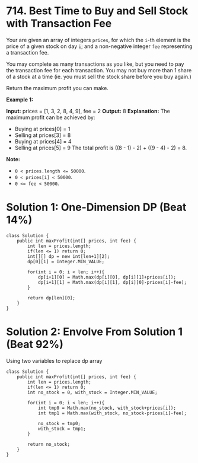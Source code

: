 # 714. Best Time to Buy and Sell Stock with Transaction Fee
Your are given an array of integers  `prices`, for which the  `i`-th element is the price of a given stock on day  `i`; and a non-negative integer  `fee`  representing a transaction fee.

You may complete as many transactions as you like, but you need to pay the transaction fee for each transaction. You may not buy more than 1 share of a stock at a time (ie. you must sell the stock share before you buy again.)

Return the maximum profit you can make.

**Example 1:**  

**Input:** prices = [1, 3, 2, 8, 4, 9], fee = 2
**Output:** 8
**Explanation:** The maximum profit can be achieved by:
-   Buying at prices[0] = 1
-   Selling at prices[3] = 8
-   Buying at prices[4] = 4
-   Selling at prices[5] = 9
The total profit is ((8 - 1) - 2) + ((9 - 4) - 2) = 8.

**Note:**

-   `0 < prices.length <= 50000`.
-   `0 < prices[i] < 50000`.
-   `0 <= fee < 50000`.

# Solution 1: One-Dimension DP (Beat 14%)
```
class Solution {
    public int maxProfit(int[] prices, int fee) {
        int len = prices.length;
        if(len <= 1) return 0;
        int[][] dp = new int[len+1][2];
        dp[0][1] = Integer.MIN_VALUE;
        
        for(int i = 0; i < len; i++){
            dp[i+1][0] = Math.max(dp[i][0], dp[i][1]+prices[i]);
            dp[i+1][1] = Math.max(dp[i][1], dp[i][0]-prices[i]-fee);
        }
        
        return dp[len][0];
    }
}
```


# Solution 2: Envolve From Solution 1 (Beat 92%)
Using two variables to replace dp array
```
class Solution {
    public int maxProfit(int[] prices, int fee) {
        int len = prices.length;
        if(len <= 1) return 0;
        int no_stock = 0, with_stock = Integer.MIN_VALUE;
        
        for(int i = 0; i < len; i++){
            int tmp0 = Math.max(no_stock, with_stock+prices[i]);
            int tmp1 = Math.max(with_stock, no_stock-prices[i]-fee);
            
            no_stock = tmp0;
            with_stock = tmp1;
        }
        
        return no_stock;
    }
}
```